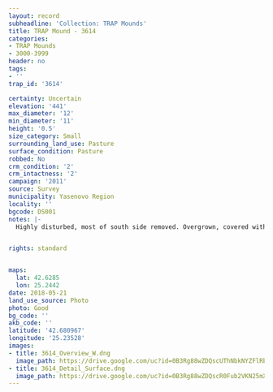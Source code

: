 ```yaml
---
layout: record
subheadline: 'Collection: TRAP Mounds'
title: TRAP Mound - 3614
categories:
- TRAP Mounds
- 3000-3999
header: no
tags:
- ''
trap_id: '3614'

certainty: Uncertain
elevation: '441'
max_diameter: '12'
min_diameter: '11'
height: '0.5'
size_category: Small
surrounding_land_use: Pasture
surface_condition: Pasture
robbed: No
crm_condition: '2'
crm_intactness: '2'
campaign: '2011'
source: Survey
municipality: Yasenovo Region
locality: ''
bgcode: DS001
notes: |-
  Highly disturbed, most of south side removed. Overgrown, covered with field stone, no obvious robbers trenches.


rights: standard


maps:
  lat: 42.6285
  lon: 25.2442
date: 2018-05-21
land_use_source: Photo
photo: Good
bg_code: ''
akb_code: ''
latitude: '42.680967'
longitude: '25.23528'
images:
- title: 3614_Overview_W.dng
  image_path: https://drive.google.com/uc?id=0B3Rg88wZDQscUThNbkNYZFlRb0E
- title: 3614_Detail_Surface.dng
  image_path: https://drive.google.com/uc?id=0B3Rg88wZDQscR0Fub2VKN25mX2M
---
```

